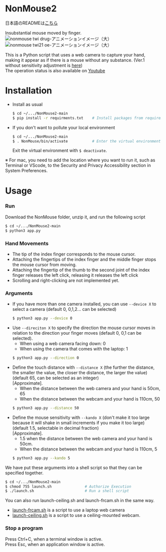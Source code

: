# NonMouse2
日本語のREADMEは[こちら](README-ja.md)  

Insubstantial mouse moved by finger.      
![nonmouse twi drug-アニメーションイメージ（大）](https://user-images.githubusercontent.com/22733958/121180947-7054ef80-c89c-11eb-9c7a-42a9e1f3f02a.gif)  
![nonmouse twi21 oe-アニメーションイメージ（大）](https://user-images.githubusercontent.com/22733958/121180967-75b23a00-c89c-11eb-82fa-4f5d9abda320.gif)  


This is a Python script that uses a web camera to capture your hand, making it appear as if there is a mouse without any substance. (Ver.1 without sensitivity adjustment is [here](https://github.com/takeyamayuki/NonMouse))  
The operation status is also available on [Youtube](https://youtu.be/ufvOJUTCF8M)

# Installation

* Install as usual
    ```sh
    $ cd ~/.../NonMouse2-main
    $ pip install -r requirments.txt    # Install packages from requirements.txt   
    ```
* If you don't want to pollute your local environment
    ```sh
    $ cd ~/.../NonMouse2-main
    $ . NonMouse/bin/activate           # Enter the virtual environment. 
    ```
    Exit the virtual environment with `$ deactivate`.  

※ For mac, you need to add the location where you want to run it, such as Terminal or VScode, to the Security and Privacy Accessibility section in System Preferences.

# Usage
### Run
Download the NonMouse folder, unzip it, and run the following script
```sh
$ cd ~/.../NonMouse2-main
$ python3 app.py
```
### Hand Movements
* The tip of the index finger corresponds to the mouse cursor.  
* Attaching the fingertips of the index finger and the middle finger stops the mouse cursor from moving.  
* Attaching the fingertip of the thumb to the second joint of the index finger releases the left click, releasing it releases the left click  
* Scrolling and right-clicking are not implemented yet.

### Arguments
* If you have more than one camera installed, you can use `--device X` to select a camera (default 0,  0,1,2... can be selected)   
    ```sh
    $ python3 app.py --device 0
    ```
* Use `--direciton X` to specify the direction the mouse cursor moves in relation to the direction your finger moves (default 0,  0,1 can be selected).  
    * When using a web camera facing down: 0     
    * When using the camera that comes with the laptop: 1
    ```sh
    $ python3 app.py --direction 0
    ```
* Define the touch distance with `--distance X` (the further the distance, the smaller the value, the closer the distance, the larger the value) (default 65, can be selected as an integer)   
[Approximate].
    * When the distance between the web camera and your hand is 50cm, 65
    * When the distance between the webcam and your hand is 110cm, 50
    ```sh
    $ python3 app.py --distance 50
    ```
* Define the mouse sensitivity with `--kando X` (don't make it too large because it will shake in small increments if you make it too large) (default 1.5, selectable in decimal fraction)  
[Approximate].
    * 1.5 when the distance between the web camera and your hand is 50cm.
    * When the distance between the webcam and your hand is 110cm, 5
    ```sh
    $ python3 app.py --kando 5
    ```
We have put these arguments into a shell script so that they can be specified together.  
```sh
$ cd ~/.../NonMouse2-main
$ chmod 755 launch.sh               # Authorize Execution
$ ./launch.sh                       # Run a shell script
```
You can also run launch-ceiling.sh and launch-frcam.sh in the same way.
* [launch-frcam.sh](launch-frcam.sh) is a script to use a laptop web camera  
* [launch-ceiling.sh](launch-ceiling.sh) is a script to use a ceiling-mounted webcam.
### Stop a program
Press Ctrl+C, when a terminal window is active.     
Press Esc, when an application window is active.    